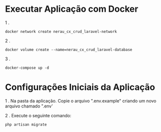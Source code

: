 

# Executar Aplicação com Docker

1 .
```
docker network create nerau_cx_crud_laravel-network
```

2 .
```
docker volume create --name=nerau_cx_crud_laravel-database
```

3 .
```
docker-compose up -d
```


# Configurações Iniciais da Aplicação

1 .
Na pasta da aplicação. Copie o arquivo ".env.example" criando um novo arquivo chamado ".env'

2 .
Execute o seguinte comando:
```
php artisan migrate
```
